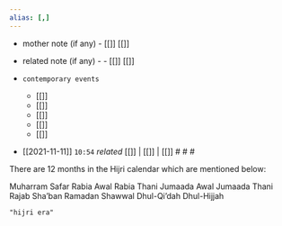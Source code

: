```yaml
---
alias: [,]
---
```

- mother note (if any)
		- [[]] [[]]
- related note (if any) -
		- [[]] [[]]
- `contemporary events`
	- [[]]
	- [[]]
	- [[]]
	- [[]]
	- [[]]

- [[2021-11-11]]  `10:54` _related_ [[]] | [[]] | [[]] # # #

There are 12 months in the Hijri calendar which are mentioned below:

Muharram
Safar
Rabia Awal
Rabia Thani
Jumaada Awal
Jumaada Thani
Rajab
Sha’ban
Ramadan
Shawwal
Dhul-Qi’dah
Dhul-Hijjah


```query
"hijri era"
```
